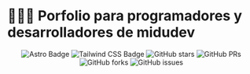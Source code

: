 # 👨🏻‍💻 Porfolio para programadores y desarrolladores de midudev

<div align="center">
<a href="https://porfolio.dev/">
</a>
<p></p>
</div>

<div align="center">

![Astro Badge](https://img.shields.io/badge/Astro-FF3E00?logo=astro&logoColor=fff&style=flat)
![Tailwind CSS Badge](https://img.shields.io/badge/Tailwind%20CSS-06B6D4?logo=tailwindcss&logoColor=fff&style=flat)
![GitHub stars](https://img.shields.io/github/stars/midudev/porfolio.dev)
![GitHub PRs](https://img.shields.io/github/issues-pr/midudev/porfolio.dev)
![GitHub forks](https://img.shields.io/github/forks/midudev/porfolio.dev)
![GitHub issues](https://img.shields.io/github/issues/midudev/porfolio.dev)

</div>